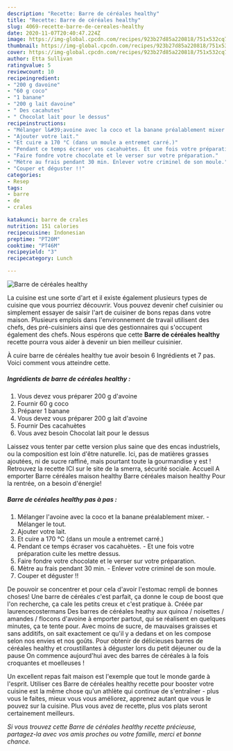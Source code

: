 ```yaml
---
description: "Recette: Barre de céréales healthy"
title: "Recette: Barre de céréales healthy"
slug: 4069-recette-barre-de-cereales-healthy
date: 2020-11-07T20:40:47.224Z
image: https://img-global.cpcdn.com/recipes/923b27d85a220818/751x532cq70/barre-de-cereales-healthy-photo-principale-de-la-recette.jpg
thumbnail: https://img-global.cpcdn.com/recipes/923b27d85a220818/751x532cq70/barre-de-cereales-healthy-photo-principale-de-la-recette.jpg
cover: https://img-global.cpcdn.com/recipes/923b27d85a220818/751x532cq70/barre-de-cereales-healthy-photo-principale-de-la-recette.jpg
author: Etta Sullivan
ratingvalue: 5
reviewcount: 10
recipeingredient:
- "200 g davoine"
- "60 g coco"
- "1 banane"
- "200 g lait davoine"
- " Des cacahutes"
- " Chocolat lait pour le dessus"
recipeinstructions:
- "Mélanger l&#39;avoine avec la coco et la banane préalablement mixer.  Mélanger le tout."
- "Ajouter votre lait."
- "Et cuire a 170 °C (dans un moule a entremet carré.)"
- "Pendant ce temps écraser vos cacahuètes. Et une fois votre préparation cuite les mettre dessus."
- "Faire fondre votre chocolate et le verser sur votre préparation."
- "Mètre au frais pendant 30 min. Enlever votre criminel de son moule."
- "Couper et déguster !!"
categories:
- Resep
tags:
- barre
- de
- crales

katakunci: barre de crales 
nutrition: 151 calories
recipecuisine: Indonesian
preptime: "PT20M"
cooktime: "PT46M"
recipeyield: "3"
recipecategory: Lunch

---
```



![Barre de céréales healthy](https://img-global.cpcdn.com/recipes/923b27d85a220818/751x532cq70/barre-de-cereales-healthy-photo-principale-de-la-recette.jpg)

La cuisine est une sorte d'art et il existe également plusieurs types de cuisine que vous pourriez découvrir. Vous pouvez devenir chef cuisinier ou simplement essayer de saisir l'art de cuisiner de bons repas dans votre maison. Plusieurs emplois dans l'environnement de travail utilisent des chefs, des pré-cuisiniers ainsi que des gestionnaires qui s'occupent également des chefs. Nous espérons que cette <strong> Barre de céréales healthy </strong> recette pourra vous aider à devenir un bien meilleur cuisinier.

<!--inarticleads1-->

À cuire barre de céréales healthy tue avoir besoin 6 Ingrédients et 7 pas. Voici comment vous atteindre cette.

##### Ingrédients de barre de céréales healthy :

1. Vous devez vous préparer 200 g d&#39;avoine
1. Fournir 60 g coco
1. Préparer 1 banane
1. Vous devez vous préparer 200 g lait d&#39;avoine
1. Fournir  Des cacahuètes
1. Vous avez besoin  Chocolat lait pour le dessus


Laissez vous tenter par cette version plus saine que des encas industriels, ou la composition est loin d&#39;être naturelle. Ici, pas de matières grasses ajoutées, ni de sucre raffiné, mais pourtant toute la gourmandise y est ! Retrouvez la recette ICI sur le site de la smerra, sécurité sociale. Accueil A emporter Barre céréales maison healthy Barre céréales maison healthy Pour la rentrée, on a besoin d&#39;énergie! 

<!--inarticleads2-->

##### Barre de céréales healthy pas à pas :

1. Mélanger l&#39;avoine avec la coco et la banane préalablement mixer.  - Mélanger le tout.
1. Ajouter votre lait.
1. Et cuire a 170 °C (dans un moule a entremet carré.)
1. Pendant ce temps écraser vos cacahuètes. - Et une fois votre préparation cuite les mettre dessus.
1. Faire fondre votre chocolate et le verser sur votre préparation.
1. Mètre au frais pendant 30 min. - Enlever votre criminel de son moule.
1. Couper et déguster !!


De pouvoir se concentrer et pour cela d&#39;avoir l&#39;estomac rempli de bonnes choses! Une barre de céréales c&#39;est parfait, ça donne le coup de boost que l&#39;on recherche, ça cale les petits creux et c&#39;est pratique à. Créée par laurencecostermans Des barres de céréales heathy aux quinoa / noisettes / amandes / flocons d&#39;avoine à emporter partout, qui se réalisent en quelques minutes, ça te tente pour. Avec moins de sucre, de mauvaises graisses et sans additifs, on sait exactement ce qu&#39;il y a dedans et on les compose selon nos envies et nos goûts. Pour obtenir de délicieuses barres de céréales healthy et croustillantes à déguster lors du petit déjeuner ou de la pause On commence aujourd&#39;hui avec des barres de céréales à la fois croquantes et moelleuses ! 

<!--inarticleads1-->

<p>
Un excellent repas fait maison est l'exemple que tout le monde garde à l'esprit. Utiliser ces Barre de céréales healthy recette pour booster votre cuisine est la même chose qu'un athlète qui continue de s'entraîner - plus vous le faites, mieux vous vous améliorez, apprenez autant que vous le pouvez sur la cuisine. Plus vous avez de recette, plus vos plats seront certainement meilleurs.
</p>

<p>
<i>Si vous trouvez cette Barre de céréales healthy recette précieuse, partagez-la avec vos amis proches ou votre famille, merci et bonne chance.</i>
</p>
